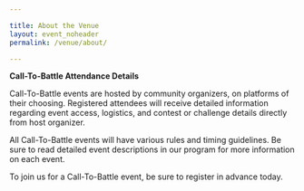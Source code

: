 ```yaml
---

title: About the Venue
layout: event_noheader
permalink: /venue/about/

---
```

**Call-To-Battle Attendance Details**
  
Call-To-Battle events are hosted by community organizers, on platforms of their choosing. Registered attendees will receive detailed information regarding event access, logistics, and contest or challenge details directly from host organizer. 

All Call-To-Battle events will have various rules and timing guidelines. Be sure to read detailed event descriptions in our program for more information on each event.
  
To join us for a Call-To-Battle event, be sure to register in advance today.
